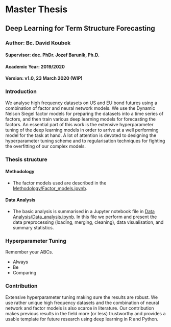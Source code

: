 # Master Thesis
## Deep Learning for Term Structure Forecasting
### Author: Bc. David Koubek
#### Supervisor: doc. PhDr. Jozef Baruník, Ph.D.
#### Academic Year: 2019/2020
#### Version: v1.0, 23 March 2020 (WIP)

### Introduction
We analyse high frequency datasets on US and EU bond futures using a combination of factor and neural network models. We use the Dynamic Nelson Siegel factor models for preparing the datasets into a time series of factors, and then train various deep learning models for forecasting the factors. An essential part of this work is the extensive hyperparameter tuning of the deep learning models in order to arrive at a well performing model for the task at hand. A lot of attention is devoted to designing the hyperparameter tuning scheme and to regularisation techniques for fighting the overfitting of our complex models.

### Thesis structure
#### Methodology
 - The factor models used are described in the [Methodology/Factor_models.ipynb](https://github.com/mrkoubek/deep-learning-for-term-structure-forecasting/blob/master/Methodology/Factor_models.ipynb).
 
#### Data Analysis
 - The basic analysis is summarised in a Jupyter notebook file in [Data Analysis/Data_analysis.ipynb](https://github.com/mrkoubek/deep-learning-for-term-structure-forecasting/blob/master/Data%20Analysis/Data_analysis.ipynb). In this file we perform and present the data preprocessing (loading, merging, cleaning), data visualisation, and summary statistics.

### Hyperparameter Tuning
Remember your ABCs.
 - Always
 - Be
 - Comparing
 
### Contribution
Extensive hyperparameter tuning making sure the results are robust. We use rather unique high frequency datasets and the combination of neural network and factor models is also scarce in literature. Our contribution makes previous results in the field more (or less) trustworthy and provides a usable template for future research using deep learning in R and Python.